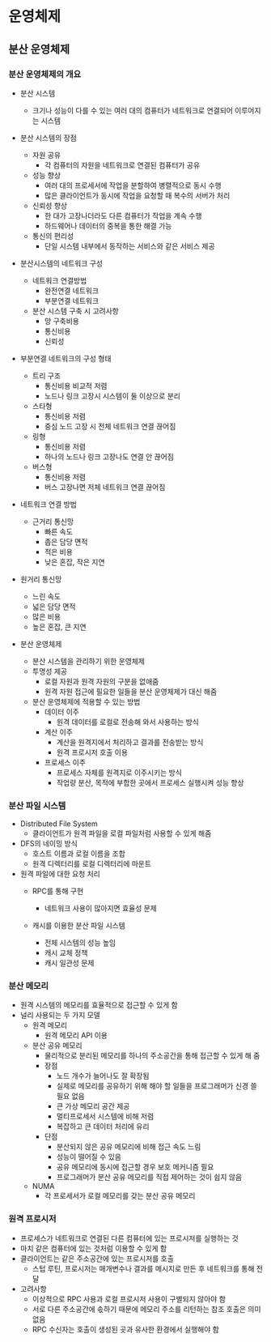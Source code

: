 # 운영체제

## 분산 운영체제

### 분산 운영체제의 개요

- 분산 시스템
  - 크기나 성능이 다를 수 있는 여러 대의 컴퓨터가 네트워크로 연결되어 이루어지는 시스템
- 분산 시스템의 장점
  - 자원 공유
    - 각 컴퓨터의 자원을 네트워크로 연결된 컴퓨터가 공유
  - 성능 향상
    - 여러 대의 프로세서에 작업을 분할하여 병렬적으로 동시 수행
    - 많은 클라이언트가 동시에 작업을 요청할 때 복수의 서버가 처리
  - 신뢰성 향상
    - 한 대가 고장나더라도 다른 컴퓨터가 작업을 계속 수행
    - 하드웨어나 데이터의 중복을 통한 해결 가능
  - 통신의 편리성
    - 단일 시스템 내부에서 동작하는 서비스와 같은 서비스 제공
- 분산시스템의 네트워크 구성
  - 네트워크 연결방법
    - 완전연결 네트워크
    - 부분연결 네트워크
  - 분산 시스템 구축 시 고려사항
    - 망 구축비용
    - 통신비용
    - 신뢰성
- 부분연결 네트워크의 구성 형태
  - 트리 구조
    - 통신비용 비교적 저렴
    - 노드나 링크 고장시 시스템이 둘 이상으로 분리
  - 스타형
    - 통신비용 저렴
    - 중심 노드 고장 시 전체 네트워크 연결 끊어짐
  - 링형
    - 통신비용 저렴
    - 하나의 노드나 링크 고장나도 연결 안 끊어짐
  - 버스형
    - 통신비용 저렴
    - 버스 고장나면 저체 네트워크 연결 끊어짐

- 네트워크 연결 방법
  - 근거리 통신망
    - 빠른 속도
    - 좁은 담당 면적
    - 적은 비용
    - 낮은 혼잡, 작은 지연
- 원거리 통신망
  - 느린 속도
  - 넓은 담당 면적
  - 많은 비용
  - 높은 혼잡, 큰 지연

- 분산 운영체제
  - 분산 시스템을 관리하기 위한 운영체제
  - 투명성 제공
    - 로컬 자원과 원격 자원의 구분을 없애줌
    - 원격 자원 접근에 필요한 일들을 분산 운영체제가 대신 해줌
  - 분산 운영체제에 적용할 수 있는 방법
    - 데이터 이주
      - 원격 데이터를 로컬로 전송해 와서 사용하는 방식
    - 계산 이주
      - 계산을 원격지에서 처리하고 결과를 전송받는 방식
      - 원격 프로시저 호출 이용
    - 프로세스 이주
      - 프로세스 자체를 원격지로 이주시키는 방식
      - 작업량 분산, 목적에 부합한 곳에서 프로세스 실행시켜 성능 향상

### 분산 파일 시스템

- Distributed File System
  - 클라이언트가 원격 파일을 로컬 파일처럼 사용할 수 있게 해줌
- DFS의 네이밍 방식
  - 호스트 이름과 로컬 이름을 조합
  - 원격 디렉터리를 로컬 디렉터리에 마운트
- 원격 파일에 대한 요청 처리
  - RPC를 통해 구현
    - 네트워크 사용이 많아지면 효율성 문제

  - 캐시를 이용한 분산 파일 시스템
    - 전체 시스템의 성능 높임
    - 캐시 교체 정책
    - 캐시 일관성 문제


### 분산 메모리

- 원격 시스템의 메모리를 효율적으로 접근할 수 있게 함
- 널리 사용되는 두 가지 모델
  - 원격 메모리
    - 원격 메모리 API 이용
  - 분산 공유 메모리
    - 물리적으로 분리된 메모리를 하나의 주소공간을 통해 접근할 수 있게 해 줌
    - 장점
      - 노드 개수가 늘어나도 잘 확장됨
      - 실제로 메모리를 공유하기 위해 해야 할 일들을 프로그래머가 신경 쓸 필요 없음
      - 큰 가상 메모리 공간 제공
      - 멀티프로세서 시스템에 비해 저렴
      - 복잡하고 큰 데이터 처리에 유리
    - 단점
      - 분산되지 않은 공유 메모리에 비해 접근 속도 느림
      - 성능이 떨어질 수 있음
      - 공유 메모리에 동시에 접근할 경우 보호 메커니즘 필요
      - 프로그래머가 분산 공유 메모리를 직접 제어하는 것이 쉽지 않음
  - NUMA
    - 각 프로세서가 로컬 메모리를 갖는 분산 공유 메모리

### 원격 프로시저

- 프로세스가 네트워크로 연결된 다른 컴퓨터에 있는 프로시저를 실행하는 것
- 마치 같은 컴퓨터에 있는 것처럼 이용할 수 있게 함
- 클라이언트는 같은 주소공간에 있는 프로시저를 호출
  - 스텁 루틴, 프로시저는 매개변수나 결과를 메시지로 만든 후 네트워크를 통해 전달
- 고려사항
  - 이상적으로 RPC 사용과 로컬 프로시저 사용이 구별되지 않아야 함
  - 서로 다른 주소공간에 솏하기 때문에 메모리 주소를 리턴하는 참조 호출은 의미 없음
  - RPC 수신자는 호출이 생성된 곳과 유사한 환경에서 실행해야 함
